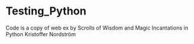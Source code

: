 # Testing_Python
Code is a copy of web ex by Scrolls of Wisdom and Magic Incantations in Python  Kristoffer Nordström 

